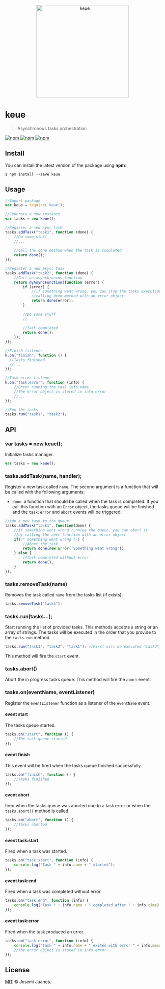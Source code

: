 <div align="center">
	<img width="300" src="https://cdn.rawgit.com/jmjuanes/keue/c7658084cd53c010be2a54b8c8e78a88eb7b330e/media/logo.svg" alt="keue">
	<br>
</div>

# keue

> Asynchronous tasks orchestration

[![npm](https://img.shields.io/npm/v/keue.svg?style=flat-square)](https://www.npmjs.com/package/keue)
[![npm](https://img.shields.io/npm/dt/keue.svg?style=flat-square)](https://www.npmjs.com/package/keue)
[![npm](https://img.shields.io/npm/l/keue.svg?style=flat-square)](https://github.com/jmjuanes/keue)

## Install

You can install the latest version of the package using **npm**:

```
$ npm install --save keue
```

## Usage

```javascript
//Import package
var keue = require('keue');

//Generate a new instance
var tasks = new keue();

//Register a new sync task 
tasks.addTask("task1", function (done) {
    //Do some stuff
    //...
    
    //Call the done method when the task is completed
    return done();
});

//Register a new async task
tasks.addTask("task2", function (done) {
    //Call an asynchronous function
    return myAsyncFunction(function (error) {
        if (error) {
            //If something went wrong, you can stop the tasks execution
            //calling done method with an error object
            return done(error);
        }
        
        //Do some stuff
        //...
        
        //Task completed
        return done();
    });
});

//Finish listener
k.on("finish", function () {
  //Tasks finished
  //...
});

//Task error listener 
k.on("task:error", function (info) {
    //Error running the task info.name
    //The error object is stored in info.error
    //...
});

//Run the tasks 
tasks.run("task1", "task2");
```

## API

### var tasks = new keue();

Initialize tasks manager.

```javascript
var tasks = new keue();
```

### tasks.addTask(name, handler);

Register a new task called `name`. The second argument is a function that will be called with the following arguments:

- `done`: a function that should be called when the task is completed. If you call this function with an `Error` object, the tasks queue will be finished and the `task:error` and `abort` events will be triggered.

````javascript
//Add a new task to the queue
tasks.addTask("task1", function(done) {
    //If something went wrong running the queue, you can abort it 
    //by calling the next function with an error object 
    if(/* something went wrong */) {
        //Abort the task 
        return done(new Error('Something went wrong'));
    } else {
        //Task completed without error
        return done();
    }
});
````

### tasks.removeTask(name)

Removes the task called `name` from the tasks list (if exists).

```javascript
tasks.removeTask("task4");
```

### tasks.run(tasks...);

Start running the list of provided tasks. This methods accepts a string or an array of strings. The tasks will be executed in the order that you provide to the `tasks.run` method.

```javascript
tasks.run("task3", "task2", "task1"); //First will be executed "task3", then "task2" and last "task1".
```

This method will fire the `start` event. 

### tasks.abort() 

Abort the in progress tasks queue. This method will fire the `abort` event.

### tasks.on(eventName, eventListener)

Register the `eventListener` function as a listener of the `eventName` event. 

#### event start

The tasks queue started.

```javascript
tasks.on("start", function () {
    //The task queue started
});
```

#### event finish

This event will be fired when the tasks queue finished successfully.

```javascript
tasks.on("finish", function () {
    //Tasks finished
});
```

#### event abort

fired when the tasks queue was aborted due to a task error or when the `tasks.abort()` method is called.

```javascript
tasks.on("abort", function () {
    //Tasks aborted
});
```

#### event task:start

Fired when a task was started.

```javascript
tasks.on("task:start", function (info) {
    console.log("Task " + info.name + " started");
});
```

#### event task:end 

Fired when a task was completed without error. 

```javascript
tasks.on("task:end", function (info) {
    console.log("Task " + info.name + " completed after " + info.time);
});
```

#### event task:error 

Fired when the task produced an error.

```javascript
tasks.on("task:error", function (info) {
    console.log("Task " + info.name + " exited with error " + info.message);
    //The error object is stored in info.error
});
```



## License

[MIT](./LICENSE) &copy; Josemi Juanes.
